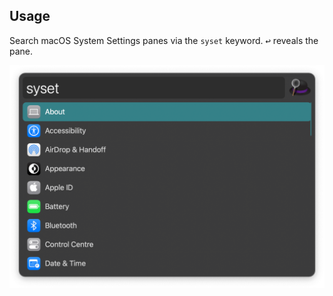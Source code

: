 ## Usage

Search macOS System Settings panes via the `syset` keyword. <kbd>↩</kbd> reveals the pane.

![Alfred search for syset](images/syset.png)
